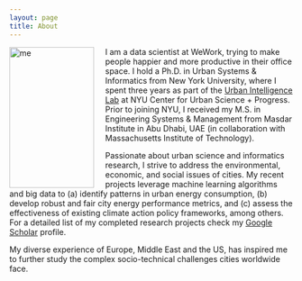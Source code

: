 ```yaml
---
layout: page
title: About
---
```


<img alt="me" src="{{ site.url }}/assets/img/round_face_color.png" height="250px" width="150px" align="left" style="margin-right: 20px;">


I am a data scientist at WeWork, trying to make people happier and more productive in their office space. I hold a Ph.D. in Urban Systems & Informatics from New York University, where I spent three years as part of the <a href="http://www.urbanintelligencelab.org/" target="_blank">Urban Intelligence Lab</a> at NYU Center for Urban Science + Progress. Prior to joining NYU, I received my M.S. in Engineering Systems & Management from Masdar Institute in Abu Dhabi, UAE (in collaboration with Massachusetts Institute of Technology).

Passionate about urban science and informatics research, I strive to address the environmental, economic, and social issues of cities. My recent projects leverage machine learning algorithms and big data to (a) identify patterns in urban energy consumption, (b) develop robust and fair city energy performance metrics, and (c) assess the effectiveness of existing climate action policy frameworks, among others. For a detailed list of my completed research projects check my <a href="https://scholar.google.ae/citations?user=ZbefF6QAAAAJ&hl=en" target="_blank">Google Scholar</a> profile.

My diverse experience of Europe, Middle East and the US, has inspired me to further study the complex socio-technical challenges cities worldwide face. 

<!--- Find my resume <a href="{{ site.url }}/assets/img/resume.pdf" target="_blank">here</a>.   bnw2--->

